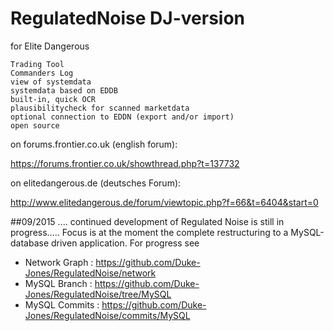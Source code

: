 RegulatedNoise DJ-version
==============
for Elite Dangerous 

    Trading Tool
    Commanders Log
    view of systemdata
    systemdata based on EDDB
    built-in, quick OCR
    plausibilitycheck for scanned marketdata
    optional connection to EDDN (export and/or import)
    open source

	
on forums.frontier.co.uk (english forum):

https://forums.frontier.co.uk/showthread.php?t=137732

on elitedangerous.de (deutsches Forum):

http://www.elitedangerous.de/forum/viewtopic.php?f=66&t=6404&start=0

##09/2015 ....  continued development of Regulated Noise is still in progress.....
Focus is at the moment the complete restructuring to a MySQL-database driven
application. For progress see  
 - Network Graph : https://github.com/Duke-Jones/RegulatedNoise/network
 - MySQL Branch : https://github.com/Duke-Jones/RegulatedNoise/tree/MySQL
 - MySQL Commits : https://github.com/Duke-Jones/RegulatedNoise/commits/MySQL
 
 
 

